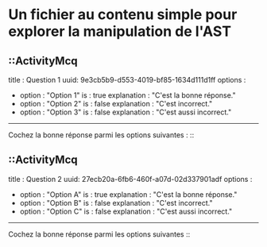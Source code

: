 # Un fichier au contenu simple pour explorer la manipulation de l'AST


::ActivityMcq
---
title : Question 1
uuid: 9e3cb5b9-d553-4019-bf85-1634d111d1ff
options :
  - option : "Option 1"
    is : true
    explanation : "C'est la bonne réponse."
  - option : "Option 2"
    is : false
    explanation : "C'est incorrect."
  - option : "Option 3"
    is : false
    explanation : "C'est aussi incorrect."
---
 Cochez la bonne réponse parmi les options suivantes :
::


::ActivityMcq
---
title : Question 2
uuid: 27ecb20a-6fb6-460f-a07d-02d337901adf
options :
  - option : "Option A"
    is : true
    explanation : "C'est la bonne réponse."
  - option : "Option B" 
    is : false
    explanation : "C'est incorrect."
  - option : "Option C"
    is : false
    explanation : "C'est aussi incorrect."
---
Cochez la bonne réponse parmi les options suivantes 
::


